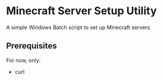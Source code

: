 # Minecraft Server Setup Utility
A simple Windows Batch script to set up Minecraft servers

## Prerequisites
For now, only:
- curl